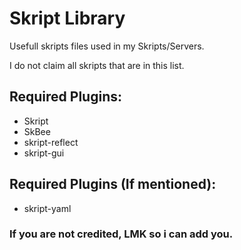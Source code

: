 # Skript Library
Usefull skripts files used in my Skripts/Servers.

I do not claim all skripts that are in this list.

## Required Plugins:
- Skript 
- SkBee
- skript-reflect
- skript-gui

## Required Plugins (If mentioned):
- skript-yaml

### If you are not credited, LMK so i can add you.
